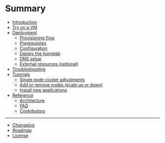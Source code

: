 # Summary

- [Introduction](introduction.md)
- [Try on a VM](try_on_a_vm.md)
- [Deployment](./deployment/README.md)
  - [Provisioning flow](./deployment/provisioning_flow.md)
  - [Prerequisites](./deployment/prerequisites.md)
  - [Configuration](./deployment/configuration.md)
  - [Deploy the homelab](./deployment/deployment.md)
  - [DNS setup](./deployment/dns.md)
  - [External resources (optional)](./deployment/external_resources.md)
- [Troubleshooting](./troubleshooting.md)
- [Tutorials]()
  - [Single node cluster adjustments](./tutorials/single_node_cluster_adjustments.md)
  - [Add or remove nodes (scale up or down)]()
  - [Install new applications]()
- [Reference](./reference/README.md)
  - [Architecture](./reference/architecture.md)
  - [FAQ](./reference/faq.md)
  - [Contributors](./reference/contributors.md)

---

- [Changelog](./changelog.md)
- [Roadmap](./roadmap.md)
- [License](./license.md)
